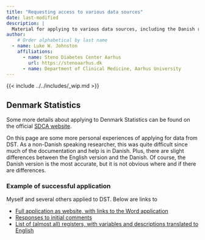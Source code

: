 ```yaml
---
title: "Requesting access to various data sources"
date: last-modified
description: |
  Material for applying to various data sources, including the Danish registers.
author:
    # Order alphabetical by last name
  - name: Luke W. Johnston
    affiliations:
      - name: Steno Diabetes Center Aarhus
        url: https://stenoaarhus.dk
      - name: Department of Clinical Medicine, Aarhus University
---
```


{{< include ../../includes/_wip.md >}}

## Denmark Statistics

Some more details about applying to Denmark Statistics can be found on
the official [SDCA
website](https://www.stenoaarhus.dk/research/resources/register-based-research/).

On this page are some more personal experiences of applying for data
from DST. As a non-Danish speaking researcher, this was quite difficult
since much of the documentation and help is in Danish. Plus, there are
slight differences between the English version and the Danish. Of
course, the Danish version is the most accurate, but it is not obvious
where and if there are differences.

### Example of successful application

Myself and several others applied to DST. Below are links to

-   [Full application as website, with links to the Word
    application](https://lwjohnst.gitlab.io/meld-dst-application/)
-   [Responses to initial
    comments](https://gitlab.com/lwjohnst/meld-dst-application/-/issues/2)
-   [List of (almost all) registers, with variables and descriptions
    translated to
    English](https://gitlab.com/lwjohnst/meld-dst-application/-/tree/main/data)
